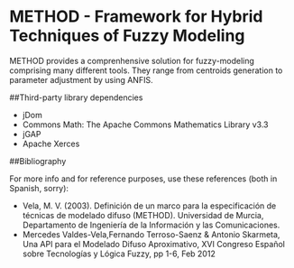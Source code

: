 # METHOD - Framework for Hybrid Techniques of Fuzzy Modeling

METHOD provides a comprenhensive solution for fuzzy-modeling comprising many different tools. They range from centroids generation to parameter adjustment by using ANFIS. 

##Third-party library dependencies
* jDom
* Commons Math: The Apache Commons Mathematics Library v3.3
* jGAP
* Apache Xerces 

##Bibliography

For more info and for reference purposes, use these references (both in Spanish, sorry):

* Vela, M. V. (2003). Definición de un marco para la especificación de técnicas de modelado difuso (METHOD). Universidad de Murcia, Departamento de Ingeniería de la Información y las Comunicaciones.
* Mercedes Valdes-Vela,Fernando Terroso-Saenz & Antonio Skarmeta, Una API para el Modelado Difuso Aproximativo, XVI Congreso Español sobre Tecnologías y Lógica Fuzzy, pp 1-6, Feb 2012


